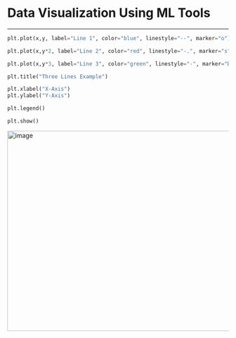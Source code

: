 # Data Visualization Using ML Tools
---
```python
plt.plot(x,y, label="Line 1", color="blue", linestyle="--", marker="o")  # Line 1

plt.plot(x,y*2, label="Line 2", color="red", linestyle="-.", marker="s")  # Line 2

plt.plot(x,y*3, label="Line 3", color="green", linestyle="-", marker="D")  # Line 3

plt.title("Three Lines Example")

plt.xlabel("X-Axis")
plt.ylabel("Y-Axis")

plt.legend()

plt.show()
```
<img width="571" height="455" alt="image" src="https://github.com/user-attachments/assets/4371b519-d91e-4f57-a323-eb8ecb4bcbee" />
